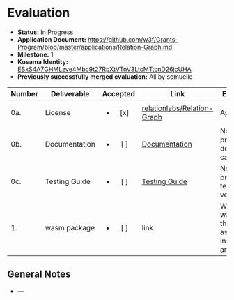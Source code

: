 # Evaluation

- **Status:** In Progress
- **Application Document:** https://github.com/w3f/Grants-Program/blob/master/applications/Relation-Graph.md
- **Milestone:** 1
- **Kusama Identity:** [ESxS4A7GHMLzve4Mbc9t27RpXtVTnV3LtcMTtcnD26jcUHA](https://polkascan.io/pre/kusama/account/ESxS4A7GHMLzve4Mbc9t27RpXtVTnV3LtcMTtcnD26jcUHA)
- **Previously successfully merged evaluation:** All by semuelle

| Number | Deliverable   |        Accepted        | Link                                                                                                                                  | Evaluation Notes                                                                                  |
| ------ | ------------- | :--------------------: | ------------------------------------------------------------------------------------------------------------------------------------- | ------------------------------------------------------------------------------------------------- |
| 0a.    | License       | <ul><li>[x] </li></ul> | [relationlabs/Relation-Graph](https://github.com/relationlabs/Relation-Graph/blob/323bcd9f5d18a3f0597f6391b3bd278ab1226a39/LICENSE)   | Apache 2.0                                                                                        |
| 0b.    | Documentation | <ul><li>[ ] </li></ul> | [Documentation](https://github.com/relationlabs/Relation-Graph/blob/323bcd9f5d18a3f0597f6391b3bd278ab1226a39/Docs/Documentation.md)   | No sources provided, so inline documentation cannot be verified.                                  |
| 0c.    | Testing Guide | <ul><li>[ ] </li></ul> | [Testing Guide](https://github.com/relationlabs/Relation-Graph/blob/323bcd9f5d18a3f0597f6391b3bd278ab1226a39/Docs/Testing%20Guide.md) | No sources provided, so unit tests cannot be verified.                                            |
| 1.     | wasm package  | <ul><li>[ ] </li></ul> | link                                                                                                                                  | We will create a wasm package that can deployed as pallet,contains insert,query,delete and update |

## General Notes

- —
